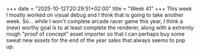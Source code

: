 +++
date = "2025-10-12T20:29:51+02:00"
title = "Week 41"
+++
This week I mostly worked on visual debug and I think that is going to take another week. So... while I won't complete arcade racer game this year, I think a (new) worthy goal is to at least complete the renderer, along with a extremly rough "proof of concept" asset importer so that I can perhaps buy some sweat new assets for the end of the year sales that always seems to pop up.

